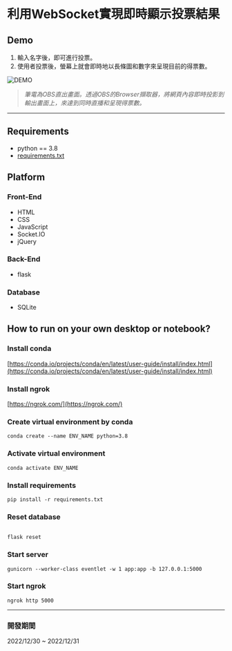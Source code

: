# 利用WebSocket實現即時顯示投票結果
## Demo
1. 輸入名字後，即可進行投票。    
2. 使用者投票後，螢幕上就會即時地以長條圖和數字來呈現目前的得票數。   
 
![DEMO](https://user-images.githubusercontent.com/67532044/210788243-d326e1e9-6428-4f61-9ffc-39247e6a7f2a.gif)

> *筆電為OBS直出畫面。透過OBS的Browser擷取器，將網頁內容即時投影到輸出畫面上，來達到同時直播和呈現得票數。*
 
***
 
## Requirements
- python == 3.8
- [requirements.txt](https://github.com/JT-427/real-time-voting/blob/master/requirements.txt)
 
## Platform
### Front-End
- HTML
- CSS
- JavaScript
- Socket.IO
- jQuery
### Back-End
- flask
### Database
- SQLite
 
## How to run on your own desktop or notebook?
### Install conda
[https://conda.io/projects/conda/en/latest/user-guide/install/index.html](https://conda.io/projects/conda/en/latest/user-guide/install/index.html)
### Install ngrok
[https://ngrok.com/](https://ngrok.com/)
### Create virtual environment by conda
```
conda create --name ENV_NAME python=3.8
```
### Activate virtual environment
```
conda activate ENV_NAME
```
### Install requirements
```
pip install -r requirements.txt
```
### Reset database
```

flask reset
```
### Start server
```
gunicorn --worker-class eventlet -w 1 app:app -b 127.0.0.1:5000
```
### Start ngrok
```
ngrok http 5000
```
 
***
 
### 開發期間
2022/12/30 ~ 2022/12/31
